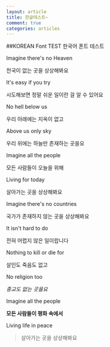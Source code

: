 ```yaml
---
layout: article
title: 한글테스트~
comment: true
categories: articles
---
```


##KOREAN Font TEST  한국어 폰트 테스트

Imagine there's no Heaven

천국이 없는 곳을 상상해봐요

It's easy if you try

시도해보면 정말 쉬운 일이란 걸 알 수 있어요

No hell below us

우리 아래에는 지옥이 없고

Above us only sky

우리 위에는 하늘만 존재하는 곳을요

Imagine all the people

모든 사람들이 오늘을 위해

Living for today

살아가는 곳을 상상해봐요

Imagine there's no countries

국가가 존재하지 않는 곳을 상상해봐요

It isn't hard to do

전혀 어렵지 않은 일이랍니다

Nothing to kill or die for

살인도 죽음도 없고

No religion too

*종교도 없는 곳을요*

Imagine all the people

**모든 사람들이 평화 속에서**

Living life in peace

>살아가는 곳을 상상해봐요


